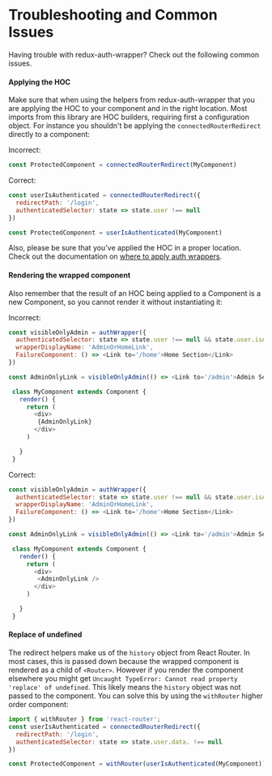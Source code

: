# Troubleshooting and Common Issues

Having trouble with redux-auth-wrapper? Check out the following common issues.

#### Applying the HOC

Make sure that when using the helpers from redux-auth-wrapper that you are applying the HOC to your component and in the right location. Most imports from this library are HOC builders, requiring first a configuration object. For instance you shouldn't be applying the `connectedRouterRedirect` directly to a component:

Incorrect:
```js
const ProtectedComponent = connectedRouterRedirect(MyComponent)
```

Correct:
```js
const userIsAuthenticated = connectedRouterRedirect({
  redirectPath: '/login',
  authenticatedSelector: state => state.user !== null
})

const ProtectedComponent = userIsAuthenticated(MyComponent)
```

Also, please be sure that you've applied the HOC in a proper location. Check out the documentation on [where to apply auth wrappers](/docs/Getting-Started/Overview.md#where-to-apply).

#### Rendering the wrapped component

Also remember that the result of an HOC being applied to a Component is a new Component, so you cannot render it without instantiating it:

Incorrect:
```js
const visibleOnlyAdmin = authWrapper({
  authenticatedSelector: state => state.user !== null && state.user.isAdmin,
  wrapperDisplayName: 'AdminOrHomeLink',
  FailureComponent: () => <Link to='/home'>Home Section</Link>
})

const AdminOnlyLink = visibleOnlyAdmin(() => <Link to='/admin'>Admin Section</Link>)

 class MyComponent extends Component {
   render() {
     return (
       <div>
        {AdminOnlyLink}
       </div>
     )

   }
 }
```

Correct:
```js
const visibleOnlyAdmin = authWrapper({
  authenticatedSelector: state => state.user !== null && state.user.isAdmin,
  wrapperDisplayName: 'AdminOrHomeLink',
  FailureComponent: () => <Link to='/home'>Home Section</Link>
})

const AdminOnlyLink = visibleOnlyAdmin(() => <Link to='/admin'>Admin Section</Link>)

 class MyComponent extends Component {
   render() {
     return (
       <div>
        <AdminOnlyLink />
       </div>
     )

   }
 }
```

#### Replace of undefined

The redirect helpers make us of the `history` object from React Router. In most cases, this is passed down because the wrapped component is rendered as a child of `<Router>`. However if you render the component elsewhere you might get `Uncaught TypeError: Cannot read property 'replace' of undefined`. This likely means the `history` object was not passed to the component. You can solve this by using the `withRouter` higher order component:

```js
import { withRouter } from 'react-router';
const userIsAuthenticated = connectedRouterRedirect({
  redirectPath: '/login',
  authenticatedSelector: state => state.user.data. !== null
})

const ProtectedComponent = withRouter(userIsAuthenticated(MyComponent))
```
